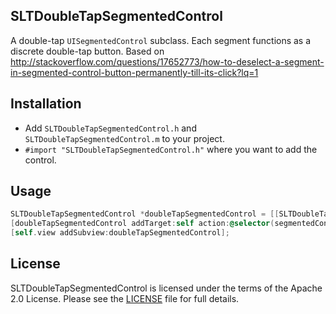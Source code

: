 ## SLTDoubleTapSegmentedControl

A double-tap `UISegmentedControl` subclass. Each segment functions as a discrete double-tap button. Based on http://stackoverflow.com/questions/17652773/how-to-deselect-a-segment-in-segmented-control-button-permanently-till-its-click?lq=1

## Installation

- Add `SLTDoubleTapSegmentedControl.h` and `SLTDoubleTapSegmentedControl.m` to your project.
- `#import "SLTDoubleTapSegmentedControl.h"` where you want to add the control.

## Usage

```  objective-c
SLTDoubleTapSegmentedControl *doubleTapSegmentedControl = [[SLTDoubleTapSegmentedControl alloc] initWithItems:@[@"home", @"work", @"other"]];
[doubleTapSegmentedControl addTarget:self action:@selector(segmentedControlChangedValue:) forControlEvents:UIControlEventValueChanged];
[self.view addSubview:doubleTapSegmentedControl];
```

## License

SLTDoubleTapSegmentedControl is licensed under the terms of the Apache 2.0 License. Please see the [LICENSE](LICENSE.md) file for full details.
